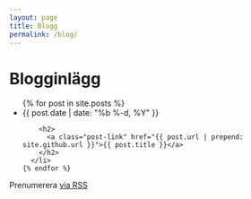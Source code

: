 ```yaml
---
layout: page
title: Blogg
permalink: /blog/
---
```


<div class="home">

  <h1 class="page-heading">Blogginlägg</h1>

  <ul class="post-list">
    {% for post in site.posts %}
      <li>
        <span class="post-meta">{{ post.date | date: "%b %-d, %Y" }}</span>

        <h2>
          <a class="post-link" href="{{ post.url | prepend: site.github.url }}">{{ post.title }}</a>
        </h2>
      </li>
    {% endfor %}
  </ul>

  <p class="rss-subscribe">Prenumerera <a href="{{ "/feed.xml" | prepend: site.baseurl }}">via RSS</a></p>

</div>
